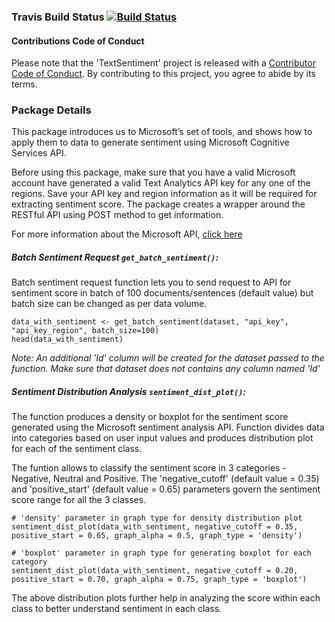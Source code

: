 ### Travis Build Status [![Build Status](https://travis-ci.org/Ritayu09/Microsoft-API-Package.svg?branch=master)](https://travis-ci.org/Ritayu09/Microsoft-API-Package)

#### Contributions Code of Conduct

Please note that the 'TextSentiment' project is released with a
[Contributor Code of Conduct](CODE_OF_CONDUCT.md).
By contributing to this project, you agree to abide by its terms.

### Package Details

This package introduces us to Microsoft’s set of tools, and shows how to apply them to data to generate sentiment using Microsoft Cognitive Services API.  

Before using this package, make sure that you have a valid Microsoft account have generated a valid Text Analytics API key for any one of the regions. Save your API key and region information as it will be required for extracting sentiment score. The package creates a wrapper around the RESTful API using POST method to get information.    

For more information about the Microsoft API, [click here](https://docs.microsoft.com/en-us/azure/cognitive-services/text-analytics/overview)

##### Batch Sentiment Request `get_batch_sentiment()`:

Batch sentiment request function lets you to send request to API for sentiment score in batch of 100 documents/sentences (default value) but batch size can be changed as per data volume.

```{r}
data_with_sentiment <- get_batch_sentiment(dataset, "api_key", "api_key_region", batch_size=100)
head(data_with_sentiment)
```
*Note: An additional 'Id' column will be created for the dataset passed to the function. Make sure that dataset does not contains any column named 'Id'*

##### Sentiment Distribution Analysis `sentiment_dist_plot()`:

The function produces a density or boxplot for the sentiment score generated using the Microsoft sentiment analysis API. Function divides data into categories based on user input values and produces distribution plot for each of the sentiment class.  

The funtion allows to classify the sentiment score in 3 categories - Negative, Neutral and Positive. The 'negative_cutoff' (default value = 0.35) and 'positive_start' (default value = 0.65) parameters govern the sentiment score range for all the 3 classes.  

```{r}
# 'density' parameter in graph type for density distribution plot
sentiment_dist_plot(data_with_sentiment, negative_cutoff = 0.35, positive_start = 0.65, graph_alpha = 0.5, graph_type = 'density')

# 'boxplot' parameter in graph type for generating boxplot for each category
sentiment_dist_plot(data_with_sentiment, negative_cutoff = 0.20, positive_start = 0.70, graph_alpha = 0.75, graph_type = 'boxplot')
```

The above distribution plots further help in analyzing the score within each class to better understand sentiment in each class.  
